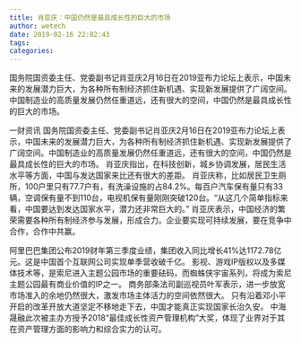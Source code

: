 ```yaml
---
title: 肖亚庆：中国仍然是最具成长性的巨大的市场
author: wetech
date: 2019-02-16 22:02:43
tags: 
categories: 
---
```

国务院国资委主任、党委副书记肖亚庆2月16日在2019亚布力论坛上表示，中国未来的发展潜力巨大，为各种所有制经济抓住新机遇、实现新发展提供了广阔空间。中国制造业的高质量发展仍然任重道远，还有很大的空间，中国仍然是最具成长性的巨大的市场。
<!-- more -->
一财资讯
国务院国资委主任、党委副书记肖亚庆2月16日在2019亚布力论坛上表示，中国未来的发展潜力巨大，为各种所有制经济抓住新机遇、实现新发展提供了广阔空间。中国制造业的高质量发展仍然任重道远，还有很大的空间，中国仍然是最具成长性的巨大的市场。
肖亚庆指出，在科技创新，城乡协调发展，居民生活水平等方面，中国与发达国家来比还有很大的差距。
肖亚庆称，比如居民卫生厕所，100户里只有77.7户有，有洗澡设施的占84.2%。每百户汽车保有量只有33辆，空调保有量不到110台，电视机保有量刚刚突破120台。“从这几个简单指标来看，中国要达到发达国家水平，潜力还非常巨大的。”
肖亚庆表示，中国经济的繁荣需要各种所有制经济参与发展，形成合力。企业要实现可持续发展，要在竞争中合作，合作中共赢。
 
 
阿里巴巴集团公布2019财年第三季度业绩，集团收入同比增长41%达1172.78亿元。这是中国首个互联网公司实现单季营收破千亿。
影视、游戏IP版权以及多媒体技术等，是索尼进入主题公园市场的重要砝码，而蜘蛛侠宇宙系列，将成为索尼主题公园最有商业价值的IP之一。
商务部条法司副巡视员叶军表示，进一步放宽市场准入的余地仍然很大，激发市场主体活力的空间依然很大。
只有沿着邓小平开启的改革开放大道坚定不移地走下去，中国才能真正实现国家长治久安。
中海晟融此次被主办方授予2018“最佳成长性资产管理机构”大奖，体现了业界对于其在资产管理方面的影响力和综合实力的认可。
